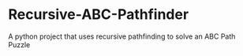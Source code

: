# Recursive-ABC-Pathfinder
A python project that uses recursive pathfinding to solve an ABC Path Puzzle
